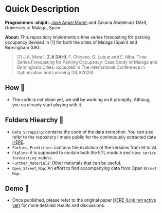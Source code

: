 # Quick Description

**Programmers :shipit:**: [José Angel Morell](https://github.com/jamorell?tab=repositories) and Zakaria Abdelmoiz DAHI, University of Malaga, Spain. 

**About:** This repositiory implements a time series forecasting for parking occupancy devised in [1] for both the cities of Malaga (Spain) and Birmingham (UK).

>  [1] J.A. Morell, **Z.A DAHI**, F. Chicano, G. Luque and E. Alba. Time Series Forecasting for Parking Occupancy: Case Study of Malaga and Birmingham Cities. Accepted in The International Conference in Optimization and Learning (OLA2023).

## **How :green_book:** 

- The code is not clean yet, we will be working on it promptly. Althoug, you ca already start playing with it.

## **Folders Hiearchy :open_file_folder:**
    
- `Data_Scrapping`: contains the code of the data extraction. You can also refer to the repository I made public for the conitnuously extracted data [HERE](https://github.com/Zakaria-Dahi/ETL_Parking_Occupency_Data_Bot).
- `Parking_Prediction`: contains the evolution of the versions from `V0` to `V4`.
- `Pipline`: it is supposed to contain both the ETL module and `time series forecasting module`.
- `Further_Materials`: Other materials that can be useful.
- `Open_Street_Map`: An effort to find accompanying data from Open `Street Map`.

## **Demo :movie_camera:**
- Once published, please refer to the original paper [HERE (Link not active yet)]() for more detailed results and discussions.

